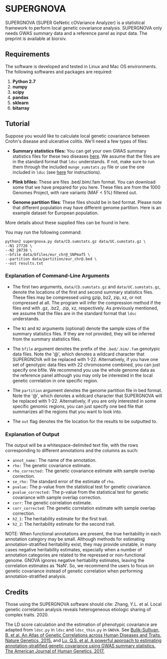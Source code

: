 # SUPERGNOVA

SUPERGNOVA (SUPER GeNetic cOVariance Analyzer) is a statistical framework to perform local genetic covariance analysis. SUPERGNOVA only needs GWAS summary data and a reference panel as input data. The preprint is available at biorxiv.

## Requirements

The software is developed and tested in Linux and Mac OS environments. The following softwares and packages are required:

1. **Python 2.7**
2. **numpy**
3. **scipy**
4. **pandas**
5. **sklearn**
6. **bitarray**

## Tutorial

Suppose you would like to calculate local genetic covariance between  Crohn's disease and ulcerative colitis. We'll need a few types of files:

- **Summary statistics files:** You can get your own GWAS summary statistics files for these two diseases [here](https://www.ibdgenetics.org). We assume that the files are in the standard format that ``ldsc`` understands. If not, make sure to run them through the included ``munge_sumstats.py`` file or use the one included in ``ldsc`` (see [here](https://github.com/bulik/ldsc/wiki/Heritability-and-Genetic-Correlation#reformatting-summary-statistics) for instructions).

- **Plink bfiles:** These are files .bed/.bim/.fam format. You can download some that we have prepared for you here. These files are from the 1000 Genomes Project, with rare variants (MAF < 5\%) filtered out.

- **Genome partition files**: These files should be in bed format. Please note that different population may have different genome partition. Here is an example dataset for European population.

More details about these supplied files can be found in here.

You may run the following command:

```
python2 supergnova.py data/CD.sumstats.gz data/UC.sumstats.gz \
--N1 27726 \
--N2 28738 \
--bfile data/bfiles/eur_chr@_SNPmaf5 \
--partition data/partition/eur_chr@.bed \
--out results.txt
```
### Explanation of Command-Line Arguments

- The first two arguments, `data/CD.sumstats.gz` and `data/UC.sumstats.gz`, denote the locations of the first and second summary statistics files. These files may be compressed using gzip, bz2, zip, xz, or not compressed at all. The program will infer the compression method if the files end with .gz, .bz2, .zip, xz, respectively. As previously mentioned, we assume that the files are in the standard format that `ldsc` understands.

- The `N1` and `N2` arguments (optional) denote the sample sizes of the summary statistics files. If they are not provided, they will be inferred from the summary statistics files.

- The `bfile` argument denotes the prefix of the `.bed/.bim/.fam` genotypic data files. Note the '@', which denotes a wildcard character that SUPERGNOVA will be replaced with 1-22. Alternatively, if you have one set of genotypic data files with 22 chromosome combined, you can just specify one bfile. We recommend you use the whole genome data as the reference panel although you may only be interested in the local genetic correlation in one specific region. 

- The `partition` argument denotes the genome partition file in bed format. Note the '@', which denotes a wildcard character that SUPERGNOVA will be replaced with 1-22. Alternatively, if you are only interested in some specific genomic regions, you can just specify one bed file that summarizes all the regions that you want to look into.

- The `out` flag denotes the file location for the results to be outputted to.

### Explanation of Output
The output will be a whitespace-delimited text file, with the rows corresponding to different annotations and the columns as such:

- `annot_name:` The name of the annotation.
- `rho:` The genetic covariance estimate.
- `rho_corrected:` The genetic covariance estimate with sample overlap correction.
- `se_rho:` The standard error of the estimate of `rho`.
- `pvalue:` The p-value from the statistical test for genetic covariance.
- `pvalue_corrected:` The p-value from the statistical test for genetic covariance with sample overlap correction.
- `corr`: The genetic correlation estimate.
- `corr_corrected`: The genetic correlation estimate with sample overlap correction.
- `h2_1`: The heritability estimate for the first trait.
- `h2_2`: The heritability estimate for the second trait.

NOTE: When functional annotations are present, the true heritability in each annotation category may be small. Although methods for estimating annotation-stratified heritability exist, they may provide unstable, in many cases negative heritability estimates, especially when a number of annotation categories are related to the repressed or non-functional genome. GNOVA ignores negative hertiability estimates, leaving the correlation estimates as 'NaN'. So, we recommend the users to focus on genetic covariance instead of genetic correlation when performing annotation-stratified analysis.


## Credits

Those using the SUPERGNOVA software should cite: Zhang, Y.L. et al. Local genetic correlation analysis reveals heterogeneous etiologic sharing of complex traits. 2020.

The LD score calculation  and the estimation of phenotypic covariance are adapted from `ldsc.py` in  `ldsc` and `ldsc_thin.py` in `GNOVA`. See [Bulik-Sullivan, B. et al. An Atlas of Genetic Correlations across Human Diseases and Traits. Nature Genetics, 2015.](https://www.nature.com/articles/ng.3406) and [Lu, Q.S. et al. A powerful approach to estimating annotation-stratified genetic covariance using GWAS summary statistics. The American Journal of Human Genetics, 2017.](https://www.cell.com/ajhg/fulltext/S0002-9297(17)30453-6)
